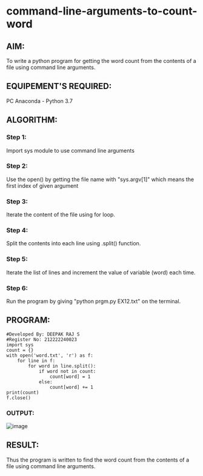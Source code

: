 # command-line-arguments-to-count-word
## AIM:
To write a python program for getting the word count from the contents of a file using command line arguments.
## EQUIPEMENT'S REQUIRED: 
PC
Anaconda - Python 3.7
## ALGORITHM: 
### Step 1:
Import sys module to use command line arguments
### Step 2:
Use the open() by getting the file name with "sys.argv[1]" which means the first index of given argument
### Step 3:
Iterate the content of the file using for loop.
### Step 4:
Split the contents into each line using .split() function.
### Step 5:
Iterate the list of lines and increment the value of variable (word) each time.
### Step 6:
Run the program by giving "python prgm.py EX12.txt" on the terminal.
## PROGRAM:
```
#Developed By: DEEPAK RAJ S
#Register No: 212222240023
import sys
count = {}
with open('word.txt', 'r') as f:
    for line in f:
        for word in line.split():
            if word not in count:
                count[word] = 1
            else:
                count[word] += 1
print(count)
f.close()
```
### OUTPUT:
![image](https://github.com/DEEPAK2200233/command-line-arguments-to-count-word/assets/118707676/ae5bb82d-8d20-4317-82a0-b670b8045aa0)
## RESULT:
Thus the program is written to find the word count from the contents of a file using command line arguments.
